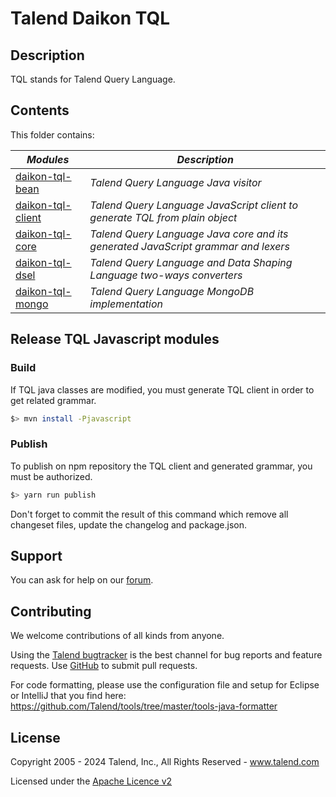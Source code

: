 # Talend Daikon TQL

## Description

TQL stands for Talend Query Language.

## Contents

This folder contains:

| _Modules_                              | _Description_                                                                     |
|----------------------------------------|-----------------------------------------------------------------------------------|
| [daikon-tql-bean](daikon-tql-bean)     | *Talend Query Language Java visitor*                                              |
| [daikon-tql-client](daikon-tql-client) | *Talend Query Language JavaScript client to generate TQL from plain object*       |
| [daikon-tql-core](daikon-tql-core)     | *Talend Query Language Java core and its generated JavaScript grammar and lexers* |
| [daikon-tql-dsel](daikon-tql-dsel)     | *Talend Query Language and Data Shaping Language two-ways converters*             |
| [daikon-tql-mongo](daikon-tql-mongo)   | *Talend Query Language MongoDB implementation*                                    |


## Release TQL Javascript modules

### Build

If TQL java classes are modified, you must generate TQL client in order to get related grammar.

```bash
$> mvn install -Pjavascript
```

### Publish

To publish on npm repository the TQL client and generated grammar, you must be authorized.

```bash
$> yarn run publish
```

Don't forget to commit the result of this command which remove all changeset files, update the changelog and package.json.

## Support

You can ask for help on our [forum](https://community.talend.com/).


## Contributing

We welcome contributions of all kinds from anyone.

Using the [Talend bugtracker](https://jira.talendforge.org/projects/TDKN) is the best channel for bug reports and feature requests. Use [GitHub](https://github.com/Talend/daikon) to submit pull requests.

For code formatting, please use the configuration file and setup for Eclipse or IntelliJ that you find here: https://github.com/Talend/tools/tree/master/tools-java-formatter


## License

Copyright 2005 - 2024 Talend, Inc., All Rights Reserved - www.talend.com

Licensed under the [Apache Licence v2](https://www.apache.org/licenses/LICENSE-2.0.txt)